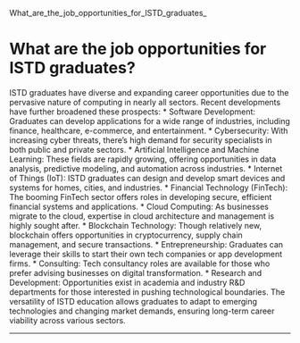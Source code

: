 What_are_the_job_opportunities_for_ISTD_graduates_



What are the job opportunities for ISTD graduates?
==================================================

ISTD graduates have diverse and expanding career opportunities due to the pervasive nature of computing in nearly all sectors. Recent developments have further broadened these prospects: \* Software Development: Graduates can develop applications for a wide range of industries, including finance, healthcare, e-commerce, and entertainment. \* Cybersecurity: With increasing cyber threats, there’s high demand for security specialists in both public and private sectors. \* Artificial Intelligence and Machine Learning: These fields are rapidly growing, offering opportunities in data analysis, predictive modeling, and automation across industries. \* Internet of Things (IoT): ISTD graduates can design and develop smart devices and systems for homes, cities, and industries. \* Financial Technology (FinTech): The booming FinTech sector offers roles in developing secure, efficient financial systems and applications. \* Cloud Computing: As businesses migrate to the cloud, expertise in cloud architecture and management is highly sought after. \* Blockchain Technology: Though relatively new, blockchain offers opportunities in cryptocurrency, supply chain management, and secure transactions. \* Entrepreneurship: Graduates can leverage their skills to start their own tech companies or app development firms. \* Consulting: Tech consultancy roles are available for those who prefer advising businesses on digital transformation. \* Research and Development: Opportunities exist in academia and industry R&D departments for those interested in pushing technological boundaries. The versatility of ISTD education allows graduates to adapt to emerging technologies and changing market demands, ensuring long-term career viability across various sectors.

---

